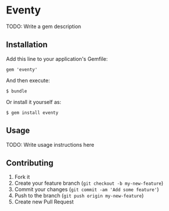 # Eventy

TODO: Write a gem description

## Installation

Add this line to your application's Gemfile:

    gem 'eventy'

And then execute:

    $ bundle

Or install it yourself as:

    $ gem install eventy

## Usage

TODO: Write usage instructions here

## Contributing

1. Fork it
2. Create your feature branch (`git checkout -b my-new-feature`)
3. Commit your changes (`git commit -am 'Add some feature'`)
4. Push to the branch (`git push origin my-new-feature`)
5. Create new Pull Request
